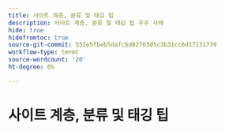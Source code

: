 ```yaml
---
title: 사이트 계층, 분류 및 태깅 팁
description: 사이트 계층, 분류 및 태깅 팁 우수 사례
hide: true
hidefromtoc: true
source-git-commit: 552e5fbeb5dafc6d82763d5c3b31cc6d17131739
workflow-type: tm+mt
source-wordcount: '20'
ht-degree: 0%

---
```



# 사이트 계층, 분류 및 태깅 팁
